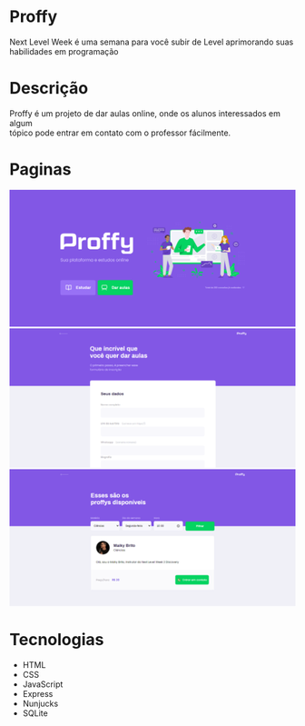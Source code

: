 # Proffy
Next Level Week é uma semana para você subir de Level aprimorando suas habilidades em programação 

# Descrição
Proffy é um projeto de dar aulas online, onde os alunos interessados em algum <br> tópico pode entrar em contato com o professor fácilmente.

# Paginas

<img src="https://github.com/CauaS1/Proffy-nlw2/blob/master/screenshots/initial.PNG" />
<img src="https://github.com/CauaS1/Proffy-nlw2/blob/master/screenshots/giveclasses.PNG" />
<img src="https://github.com/CauaS1/Proffy-nlw2/blob/master/screenshots/study.PNG" />

# Tecnologias

<ul>
  <li>HTML</li>
  <li>CSS</li>
  <li>JavaScript</li>
  <li>Express</li>
  <li>Nunjucks</li>
  <li>SQLite</li>
</ul>

